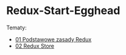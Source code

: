 # Redux-Start-Egghead

Tematy:
* [01 Podstawowe zasady Redux](https://github.com/donatuss/Redux-Start-Egghead/blob/master/01-redux-principles/README.md)
* [02 Redux Store](https://github.com/donatuss/Redux-Start-Egghead/blob/master/02-store-basics/README.md)